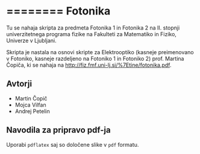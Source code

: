 ========
Fotonika
========

Tu se nahaja skripta za predmeta Fotonika 1 in Fotonika 2 na II. stopnji univerzitetnega programa fizike na Fakulteti za Matematiko in Fiziko, Univerze v Ljubljani. 
 
Skripta je nastala na osnovi skripte za Elektrooptiko (kasneje preimenovano v Fotoniko, kasneje razdeljeno na Fotoniko 1 in Fotoniko 2) prof. Martina Čopiča, ki se nahaja na  <http://fiz.fmf.uni-lj.si/%7Etine/fotonika.pdf>.

Avtorji
-------

* Martin Čopič
* Mojca Vilfan
* Andrej Petelin

Navodila za pripravo pdf-ja
---------------------------

Uporabi `pdflatex` saj so določene slike v `pdf` formatu.

